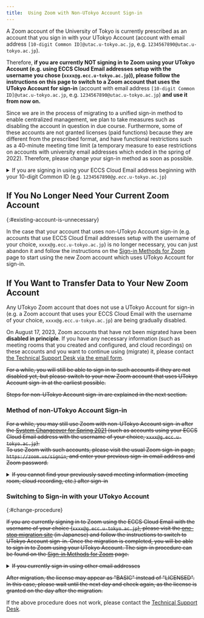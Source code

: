 ```yaml
---
title:  Using Zoom with Non-UTokyo Account Sign-in
---
```

<!-- ↑”Signing in to Zoom”の記事内で、本記事を参照している箇所あり。本記事のタイトルを変更する場合は、そちらにも変更を反映することが必要。-->

A Zoom account of the University of Tokyo is currently prescribed as an account that you sign in with your UTokyo Account (account with email address `[10-digit Common ID]@utac.u-tokyo.ac.jp`, e.g. `1234567890@utac.u-tokyo.ac.jp`).

Therefore, **if you are currently NOT signing in to Zoom using your UTokyo Account (e.g. using ECCS Cloud Email addresses setup with the username you chose (`xxxx@g.ecc.u-tokyo.ac.jp`)), please follow the instructions on this page to switch to a Zoom account that uses the UTokyo Account for sign-in** (account with email address `[10-digit Common ID]@utac.u-tokyo.ac.jp`, e.g. `1234567890@utac.u-tokyo.ac.jp`) **and use it from now on.**

Since we are in the process of migrating to a unified sign-in method to enable centralized management, we plan to take measures such as disabling the account in question in due course. Furthermore, some of these accounts are not granted licenses (paid functions) because they are different from the prescribed format, and have functional restrictions such as a 40-minute meeting time limit (a temporary measure to ease restrictions on accounts with university email addresses which ended in the spring of 2022). Therefore, please change your sign-in method as soon as possible.

<details>
    <summary>If you are signing in using your ECCS Cloud Email address beginning with your 10-digit Common ID (e.g. <code>1234567890@<em>g.ecc</em>.u-tokyo.ac.jp</code>)</summary>
    Your Zoom account sign-in email address, e.g. <code>1234567890@<em>g.ecc</em>.u-tokyo.ac.jp</code>, should have automatically changed to <code>1234567890@<em>utac</em>.u-tokyo.ac.jp</code> in the <a href="/en/change2021s/">System Changeover for Spring 2021</a>. Sign-in with the changed email address should already be recognized as a UTokyo Account sign-in. Therefore, the below manual changes are not necessary.   
    However, if you have manually created a new Zoom account using <code>1234567890@<em>g.ecc</em>.u-tokyo.ac.jp</code> as the sign-in email address after the System Changeover, the system will no longer let you sign in with it. Please follow the steps below to switch to an account that uses your UTokyo Account for sign-in.
</details>

## If You No Longer Need Your Current Zoom Account
{:#existing-account-is-unnecessary}

In the case that your account that uses non-UTokyo Account sign-in (e.g. accounts that use ECCS Cloud Email addresses setup with the username of your choice, `xxxx@g.ecc.u-tokyo.ac.jp`) is no longer necessary, you can just abandon it and follow the instructions on the [Sign-in Methods for Zoom](/en/zoom/zoom_signin/) page to start using the new Zoom account which uses UTokyo Account for sign-in.

<!--
The administrator will help delete your old account. Please submit the [UTokyo Zoom Unnecessary Account Declaration Form](https://forms.office.com/Pages/ResponsePage.aspx?id=T6978HAr10eaAgh1yvlMhHUY5ws7h1xGr9koV-KGC8RUNTBGSjJPN0ZWN0RIVFI2TVZZODZNT0xRRy4u).
-->

## If You Want to Transfer Data to Your New Zoom Account 

Any UTokyo Zoom account that does not use a UTokyo Account for sign-in (e.g. a Zoom account that uses your ECCS Cloud Email with the username of your choice, `xxxx@g.ecc.u-tokyo.ac.jp`) are being gradually disabled.

<ins class="box" style="text-decoration: none;">

On August 17, 2023, Zoom accounts that have not been migrated have been <strong class="alert">disabled in principle</strong>. If you have any necessary information (such as meeting rooms that you created and configured, and cloud recordings) on these accounts and you want to continue using (migrate) it, please contact [the Technical Support Desk via the email form](/support/#email-form).

</ins>

~~For a while, you will still be able to sign in to such accounts if they are not disabled yet, but please switch to your new Zoom account that uses UTokyo Account sign-in at the earliest possible.~~

~~Steps for non-UTokyo Account sign-in are explained in the next section.~~

### Method of non-UTokyo Account Sign-in

~~For a while, you may still use Zoom with non-UTokyo Account sign-in after the [System Changeover for Spring 2021](/en/change2021s/) (such as accounts using your ECCS Cloud Email address with the username of your choice, `xxxx@g.ecc.u-tokyo.ac.jp`).   
To use Zoom with such accounts, please visit the usual Zoom sign-in page, `https://zoom.us/signin`, and enter your previous sign-in email address and Zoom password.~~

<details>
    <summary><del>If you cannot find your previously saved meeting information (meeting room, cloud recording, etc.) after sign-in</del></summary>
    This occurs when you use the new sign-in method instead of the aforementioned method for UTokyo Accounts. When you use the new sign-in method, a new Zoom account for UTokyo Account sign-in is automatically created, and you will be signed into this new account. You are not seeing your previously saved meeting information because the new account does not inherit the previous account's data.   
    To access your previous data, sign out of the new account, go to the usual Zoom sign-in page at <a href="https://zoom.us/signin">https://zoom.us/signin</a>, and sign in using the previous sign-in email address and Zoom password. </details>


### Switching to Sign-in with your UTokyo Account
{:#change-procedure}

~~If you are currently signing in to Zoom using the ECCS Cloud Email with the username of your choice (`xxxx@g.ecc.u-tokyo.ac.jp`), please visit the [one-stop migration site](https://sites.google.com/g.ecc.u-tokyo.ac.jp/utelecon-zoom-checker/home) (in Japanese) and follow the instructions to switch to UTokyo Account sign-in. Once the migration is completed, you will be able to sign in to Zoom using your UTokyo Account. The sign-in procedure can be found on the [Sign-in Methods for Zoom](/en/zoom/zoom_signin/) page.~~

<details>
    <summary><del>If you currently sign in using other email addresses</del></summary>
    If you currently sign in using (1) an ECCS Cloud Email address that begins with your 10-digit Common ID (e.g. <code>1234567890@g.ecc.u-tokyo.ac.jp</code>), or (2) an email address other than your ECCS Cloud Email address, please follow the instructions below to manually switch to sign-in using your UTokyo Account.
    <ol>
        <li>
            Access the <a href="https://zoom.us/profile">Zoom profile page</a> (sign in if necessary), and click “Edit” next to “Sign-in Email”. 
            <img src="image/zoom-signinaddress_en.png">
        </li>
        <li>
            Enter <code>[10-digit Common ID]@utac.u-tokyo.ac.jp</code> (e.g. <code>1234567890@<em>utac</em>.u-tokyo.ac.jp</code>) as your new sign-in email address. 
            <img src="image/zoom_address_confirm_en.png">
            <details>
                <summary>If you see the message "The email address "1234567890@utac.u-tokyo.ac.jp" is already in use"</summary>
                An account using <code>1234567890@utac.u-tokyo.ac.jp</code> already exists. This account needs to be deleted. 
                Please fill out and submit the <a href="https://forms.office.com/Pages/ResponsePage.aspx?id=T6978HAr10eaAgh1yvlMhHUY5ws7h1xGr9koV-KGC8RUOUJaRDVGUEdDVERDNVozSUw1WEJTSE9ONi4u">Zoom Account Delete Request Form</a>. 
                After you receive an email confirming that deletion is completed, restart from step 1 to change your sign-in email address. 
            </details>
        </li>
        <li> An email will be sent to your ECCS Cloud Email to confirm your sign-in email address change. Click the confirmation button in the email. 
          <div>* Although a message will be displayed indicating that an email will be sent to <code>1234567890@<em>utac</em>.u-tokyo.ac.jp</code> which you entered in the above procedure, emails sent to this email address will be forwarded to your ECCS Cloud Email <code>@<em>g.ecc</em>.u-tokyo.ac.jp</code>. Therefore, please log in to the ECCS Cloud Email to receive it.</div>
        </li>
        <li> Access your <a href="https://zoom.us/profile">Zoom profile page</a> again and click the profile picture in the top right corner (the profile picture is either a default human icon or a picture you added earlier). Click “SIGN OUT” to sign out of Zoom. </li>
        <li> 
            Access the UTokyo Zoom page, <a href="https://u-tokyo-ac-jp.zoom.us/">https://u-tokyo-ac-jp.zoom.us/</a>, press “Config”, and sign in with your UTokyo Account. 
            (This is the same procedure as described in the <a href="/en/zoom/signin/#browser">Signing in from the UTokyo Account Zoom Webpage section on the Sign-in Methods for Zoom page</a>.)
            <img src="./zoom-signin.png">
            <details>
                <summary>If you see the message "Confirm your email address” right after you sign in </summary>
                <img src="image/zoom_sso_update_email.png">
                You need to perform email confirmation to switch to UTokyo Account sign-in. 
                Click the “Confirm your email address” button, and wait for an email to be sent to your ECCS Cloud Email. 
                Follow the instructions in the received email. 
                <small style="display: block">* Although you will be asked to confirm the email address of <code>1234567890@<em>utac</em>.u-tokyo.ac.jp</code>, emails sent to this email address will be forwarded to your ECCS Cloud Email <code>@<em>g.ecc</em>.u-tokyo.ac.jp</code>. Therefore, please log in to your ECCS Cloud Email to check the confirmation email.</small>
            </details>
        </li>
        <li>
            After signing in, if you see your Common ID after clicking the icon in the top right corner of the Zoom settings page (a human silhouette or a profile picture that you have set up), you have successfully signed into Zoom with your UTokyo account.
        </li>
    </ol>
</details>

~~After migration, the license may appear as "BASIC" instead of "LICENSED". In this case, please wait until the next day and check again, as the license is granted on the day after the migration.~~

If the above procedure does not work, please contact the [Technical Support Desk](/en/support/).  
